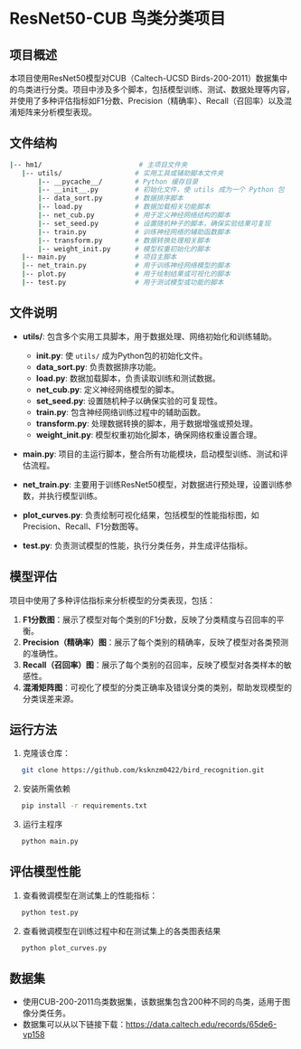 # ResNet50-CUB 鸟类分类项目

## 项目概述
本项目使用ResNet50模型对CUB（Caltech-UCSD Birds-200-2011）数据集中的鸟类进行分类。项目中涉及多个脚本，包括模型训练、测试、数据处理等内容，并使用了多种评估指标如F1分数、Precision（精确率）、Recall（召回率）以及混淆矩阵来分析模型表现。

## 文件结构
 ```bash
|-- hm1/                        # 主项目文件夹
    |-- utils/                  # 实用工具或辅助脚本文件夹
        |-- __pycache__/        # Python 缓存目录
        |-- __init__.py         # 初始化文件，使 utils 成为一个 Python 包
        |-- data_sort.py        # 数据排序脚本
        |-- load.py             # 数据加载相关功能脚本
        |-- net_cub.py          # 用于定义神经网络结构的脚本
        |-- set_seed.py         # 设置随机种子的脚本，确保实验结果可复现
        |-- train.py            # 训练神经网络的辅助函数脚本
        |-- transform.py        # 数据转换处理相关脚本
        |-- weight_init.py      # 模型权重初始化的脚本
    |-- main.py                 # 项目主脚本
    |-- net_train.py            # 用于训练神经网络模型的脚本
    |-- plot.py                 # 用于绘制结果或可视化的脚本
    |-- test.py                 # 用于测试模型或功能的脚本
```

## 文件说明

- **utils/**: 包含多个实用工具脚本，用于数据处理、网络初始化和训练辅助。
  - **__init__.py**: 使 `utils/` 成为Python包的初始化文件。
  - **data_sort.py**: 负责数据排序功能。
  - **load.py**: 数据加载脚本，负责读取训练和测试数据。
  - **net_cub.py**: 定义神经网络模型的脚本。
  - **set_seed.py**: 设置随机种子以确保实验的可复现性。
  - **train.py**: 包含神经网络训练过程中的辅助函数。
  - **transform.py**: 处理数据转换的脚本，用于数据增强或预处理。
  - **weight_init.py**: 模型权重初始化脚本，确保网络权重设置合理。

- **main.py**: 项目的主运行脚本，整合所有功能模块，启动模型训练、测试和评估流程。

- **net_train.py**: 主要用于训练ResNet50模型，对数据进行预处理，设置训练参数，并执行模型训练。

- **plot_curves.py**: 负责绘制可视化结果，包括模型的性能指标图，如Precision、Recall、F1分数图等。

- **test.py**: 负责测试模型的性能，执行分类任务，并生成评估指标。

## 模型评估
项目中使用了多种评估指标来分析模型的分类表现，包括：

1. **F1分数图**：展示了模型对每个类别的F1分数，反映了分类精度与召回率的平衡。
2. **Precision（精确率）图**：展示了每个类别的精确率，反映了模型对各类预测的准确性。
3. **Recall（召回率）图**：展示了每个类别的召回率，反映了模型对各类样本的敏感性。
4. **混淆矩阵图**：可视化了模型的分类正确率及错误分类的类别，帮助发现模型的分类误差来源。

## 运行方法
1. 克隆该仓库：
```bash
   git clone https://github.com/ksknzm0422/bird_recognition.git
 ```
2. 安装所需依赖
```bash
   pip install -r requirements.txt
 ```
3. 运行主程序
```bash
   python main.py
 ```
## 评估模型性能
1. 查看微调模型在测试集上的性能指标：
```bash
   python test.py
 ```
2. 查看微调模型在训练过程中和在测试集上的各类图表结果
```bash
   python plot_curves.py
 ```
## 数据集
- 使用CUB-200-2011鸟类数据集，该数据集包含200种不同的鸟类，适用于图像分类任务。
- 数据集可以从以下链接下载：https://data.caltech.edu/records/65de6-vp158
  
    
